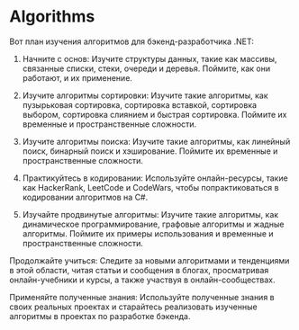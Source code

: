 # Algorithms

Вот план изучения алгоритмов для бэкенд-разработчика .NET:

1. Начните с основ: Изучите структуры данных, такие как массивы, связанные списки, стеки, очереди и деревья. Поймите, как они работают, и их применение.

2. Изучите алгоритмы сортировки: Изучите такие алгоритмы, как пузырьковая сортировка, сортировка вставкой, сортировка выбором, сортировка слиянием и быстрая сортировка. Поймите их временные и пространственные сложности.

3. Изучите алгоритмы поиска: Изучите такие алгоритмы, как линейный поиск, бинарный поиск и хэширование. Поймите их временные и пространственные сложности.

4. Практикуйтесь в кодировании: Используйте онлайн-ресурсы, такие как HackerRank, LeetCode и CodeWars, чтобы попрактиковаться в кодировании алгоритмов на C#.

5. Изучайте продвинутые алгоритмы: Изучите такие алгоритмы, как динамическое программирование, графовые алгоритмы и жадные алгоритмы. Поймите их примеры использования и временные и пространственные сложности.

Продолжайте учиться: Следите за новыми алгоритмами и тенденциями в этой области, читая статьи и сообщения в блогах, просматривая онлайн-учебники и курсы, а также участвуя в онлайн-сообществах.

Применяйте полученные знания: Используйте полученные знания в своих реальных проектах и старайтесь реализовать изученные алгоритмы в проектах по разработке бэкенда.
